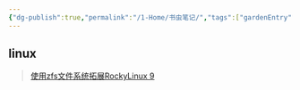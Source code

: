 ```yaml
---
{"dg-publish":true,"permalink":"/1-Home/书虫笔记/","tags":["gardenEntry"]}
---
```




##  linux
> [使用zfs文件系统拓展RockyLinux 9](使用zfs文件系统拓展RockyLinux%209.md)